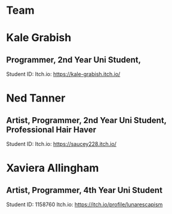 # Team

# Kale Grabish
## Programmer, 2nd Year Uni Student,
Student ID:
Itch.io: https://kale-grabish.itch.io/
# Ned Tanner
## Artist, Programmer, 2nd Year Uni Student, Professional Hair Haver
Student ID:
Itch.io: https://saucey228.itch.io/
# Xaviera Allingham
## Artist, Programmer, 4th Year Uni Student
Student ID: 1158760
Itch.io: https://itch.io/profile/lunarescapism
